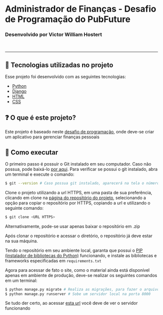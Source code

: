 # Administrador de Finanças - Desafio de Programação do PubFuture

### Desenvolvido por Victor William Hostert
<br>

---
## 🧪 Tecnologias utilizadas no projeto

Esse projeto foi desenvolvido com as seguintes tecnologias:

- [Python](https://www.python.org/)
- [Django](https://www.djangoproject.com/)
- [HTML](https://developer.mozilla.org/pt-BR/docs/Web/HTML)
- [CSS](https://developer.mozilla.org/pt-BR/docs/Web/CSS)

## ❓ O que é este projeto?

Este projeto é baseado neste [desafio de programação](https://www.proway.com.br/desafiopubfuture), onde deve-se criar um aplicativo para gerenciar finanças pessoais

## 🚀 Como executar

O primeiro passo é possuir o Git instalado em seu computador. Caso não possua, pode baixá-lo [por aqui](https://git-scm.com/downloads). Para verificar se possui o git instalado, abra um terminal e execute o comando:

```bash
$ git --version # Caso possua git instalado, aparecerá na tela o número da versão
```

Clone o projeto utilizando a url HTTPS, em uma pasta de sua preferência, clicando em clone na [página do repositório do projeto](https://github.com/victorhostert/DesafioPubFuture), selecionando a opção para copiar o repositório por HTTPS, copiando a url e utilizando o seguinte comando:

```bash
$ git clone <URL HTTPS>
```

Alternativamente, pode-se usar apenas baixar o repositório em .zip

Após clonar o repositório e acessar o diretório, o repositório já deve estar na sua máquina.

Tendo o repositório em seu ambiente local, garanta que possui o [PIP (instalador de bibliotecas do Python)](https://pip.pypa.io/en/stable/installation/) funcionando, e instale as bibliotecas e frameworks especificadas em ```requirements.txt```

Agora para acessar de fato o site, como o material ainda está disponível apenas em ambiente de produção, deve-se realizar os seguintes comandos em um terminal:

```bash
$ python manage.py migrate # Realiza as migrações, para fazer o arquivo do banco de dados
$ python manage.py runserver # Sobe um servidor local na porta 8000
```

Se tudo der certo, ao acessar [esta url](http://localhost:8000) você deve de ver o servidor funcionando

